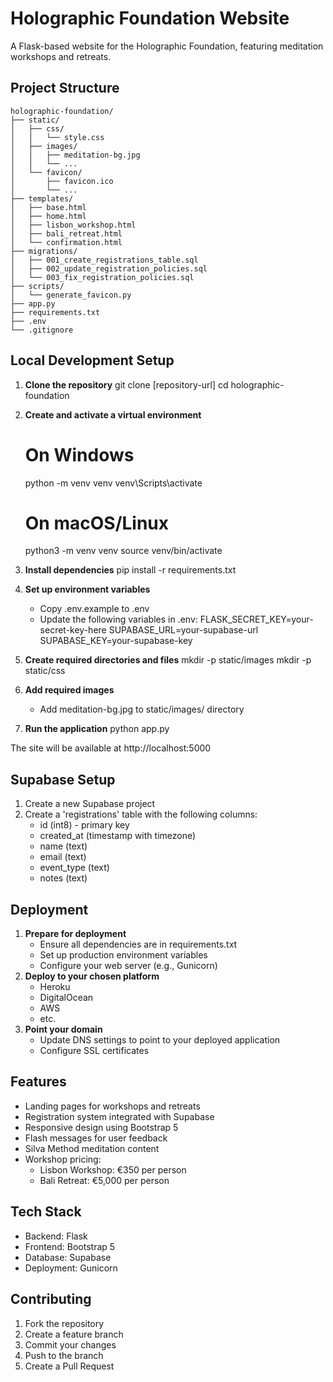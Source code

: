 # Holographic Foundation Website

A Flask-based website for the Holographic Foundation, featuring meditation workshops and retreats.

## Project Structure

```
holographic-foundation/
├── static/
│   ├── css/
│   │   └── style.css
│   ├── images/
│   │   ├── meditation-bg.jpg
│   │   └── ...
│   └── favicon/
│       ├── favicon.ico
│       └── ...
├── templates/
│   ├── base.html
│   ├── home.html
│   ├── lisbon_workshop.html
│   ├── bali_retreat.html
│   └── confirmation.html
├── migrations/
│   ├── 001_create_registrations_table.sql
│   ├── 002_update_registration_policies.sql
│   └── 003_fix_registration_policies.sql
├── scripts/
│   └── generate_favicon.py
├── app.py
├── requirements.txt
├── .env
└── .gitignore
```

## Local Development Setup


1. **Clone the repository**
   git clone \[repository-url\]
   cd holographic-foundation
2. **Create and activate a virtual environment**

   # On Windows

   python -m venv venv
   venv\\Scripts\\activate

   # On macOS/Linux

   python3 -m venv venv
   source venv/bin/activate
3. **Install dependencies**
   pip install -r requirements.txt
4. **Set up environment variables**
   * Copy .env.example to .env
   * Update the following variables in .env:
     FLASK_SECRET_KEY=your-secret-key-here
     SUPABASE_URL=your-supabase-url
     SUPABASE_KEY=your-supabase-key
5. **Create required directories and files**
   mkdir -p static/images
   mkdir -p static/css
6. **Add required images**
   * Add meditation-bg.jpg to static/images/ directory
7. **Run the application**
   python app.py

The site will be available at http://localhost:5000

## Supabase Setup


1. Create a new Supabase project
2. Create a 'registrations' table with the following columns:
   * id (int8) - primary key
   * created_at (timestamp with timezone)
   * name (text)
   * email (text)
   * event_type (text)
   * notes (text)

## Deployment


1. **Prepare for deployment**
   * Ensure all dependencies are in requirements.txt
   * Set up production environment variables
   * Configure your web server (e.g., Gunicorn)
2. **Deploy to your chosen platform**
   * Heroku
   * DigitalOcean
   * AWS
   * etc.
3. **Point your domain**
   * Update DNS settings to point to your deployed application
   * Configure SSL certificates

## Features

* Landing pages for workshops and retreats
* Registration system integrated with Supabase
* Responsive design using Bootstrap 5
* Flash messages for user feedback
* Silva Method meditation content
* Workshop pricing:
  * Lisbon Workshop: €350 per person
  * Bali Retreat: €5,000 per person

## Tech Stack

* Backend: Flask
* Frontend: Bootstrap 5
* Database: Supabase
* Deployment: Gunicorn

## Contributing


1. Fork the repository
2. Create a feature branch
3. Commit your changes
4. Push to the branch
5. Create a Pull Request


